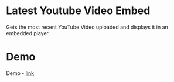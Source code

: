 # Latest Youtube Video Embed
Gets the most recent YouTube Video uploaded and displays it in an embedded player.
# Demo
Demo - <a href="http://jctrvlr.com/demos/latestvideodemo.php"> link </a>
